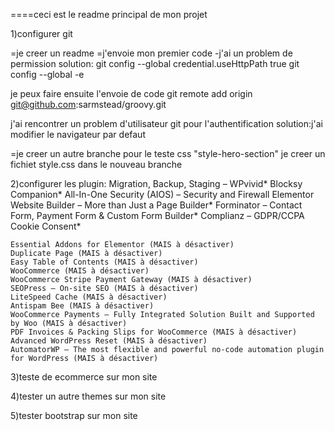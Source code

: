 ====ceci est le readme principal de mon projet


1)configurer git

=je creer un readme
=j'envoie mon premier code
-j'ai un problem de permission
solution:
git config --global credential.useHttpPath true
git config --global -e

je peux faire ensuite l'envoie de code
git remote add origin git@github.com:sarmstead/groovy.git

j'ai rencontrer un problem d'utilisateur git pour l'authentification
solution:j'ai modifier le navigateur par defaut

=je creer un autre branche pour le teste css "style-hero-section"
je creer un fichiet style.css dans le nouveau branche



2)configurer les plugin:
Migration, Backup, Staging – WPvivid*
	Blocksy Companion*
	All-In-One Security (AIOS) – Security and Firewall
	Elementor Website Builder – More than Just a Page Builder*
	Forminator – Contact Form, Payment Form & Custom Form Builder*
	Complianz – GDPR/CCPA Cookie Consent*

	Essential Addons for Elementor (MAIS à désactiver)
	Duplicate Page (MAIS à désactiver)
	Easy Table of Contents (MAIS à désactiver)
	WooCommerce (MAIS à désactiver)
	WooCommerce Stripe Payment Gateway (MAIS à désactiver)
	SEOPress – On-site SEO (MAIS à désactiver)
	LiteSpeed Cache (MAIS à désactiver)
	Antispam Bee (MAIS à désactiver)
	WooCommerce Payments – Fully Integrated Solution Built and Supported by Woo (MAIS à désactiver)
	PDF Invoices & Packing Slips for WooCommerce (MAIS à désactiver)
	Advanced WordPress Reset (MAIS à désactiver)
	AutomatorWP – The most flexible and powerful no-code automation plugin for WordPress (MAIS à désactiver)

3)teste de ecommerce sur mon site



4)tester un autre themes sur mon site



5)tester bootstrap sur mon site






